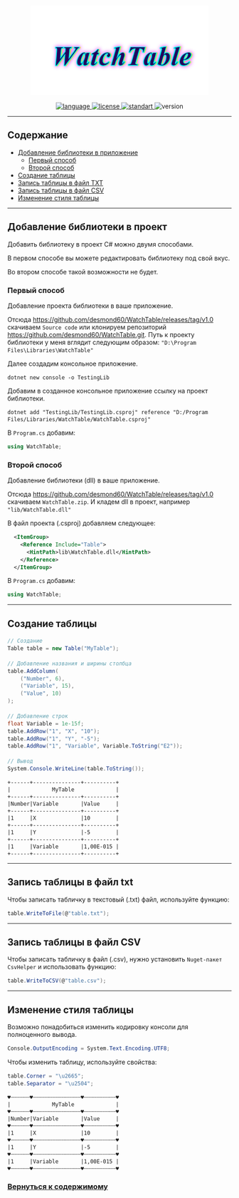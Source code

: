 <p align="center">
  <img height="200" src="img/logo.png"/> 
</p>

<p align="center">
  <a href="https://en.wikipedia.org/wiki/C_Sharp_(programming_language)">
    <img src="https://img.shields.io/badge/C Sharp-11-blue.svg?cacheSeconds=2592000" alt="language"/>
  </a>	
   <a href="https://github.com/desmond60/WatchTable/blob/main/LICENSE.md">
    <img src="https://img.shields.io/badge/License-MIT-yellowgreen.svg" alt="license"/>
  </a>
  <a href="https://ru.wikipedia.org/wiki/.NET">
    <img src="https://img.shields.io/badge/.NET-7.0-important.svg?cacheSeconds=2592000" alt="standart"/>
  </a>
  <img src="https://img.shields.io/badge/version-1.0-green.svg?cacheSeconds=2592000" alt="version"/>
</p>

***

## Содержание <a name="content"></a>
* [Добавление библиотеки в приложение](#add-project)
    * [Первый способ](#first-way)
    * [Второй способ](#second-way)
* [Создание таблицы](#create-table)
* [Запись таблицы в файл TXT](#write-txt)
* [Запись таблицы в файл CSV](#write-csv)
* [Изменение стиля таблицы](#edit-table)

***

## Добавление библиотеки в проект <a name="add-project"></a>

Добавить библиотеку в проект С# можно двумя способами. 

В первом способе вы можете редактировать библиотеку под свой вкус.

Во втором способе такой возможности не будет.

### Первый способ <a name="first-way"></a>
Добавление проекта библиотеки в ваше приложение.

Отсюда https://github.com/desmond60/WatchTable/releases/tag/v1.0 скачиваем `Source code` или клонируем репозиторий https://github.com/desmond60/WatchTable.git. Путь к проекту библиотеки у меня вглядит следующим образом: `"D:\Program Files\Libraries\WatchTable"`

Далее создадим консольное приложение.
```PS
dotnet new console -o TestingLib
```

Добавим в созданное консольное приложение ссылку на проект библиотеки.
```PS
dotnet add "TestingLib/TestingLib.csproj" reference "D:/Program Files/Libraries/WatchTable/WatchTable.csproj"
```

В `Program.cs` добавим:
```C#
using WatchTable;
```

### Второй способ <a name="second-way"></a>
Добавление библиотеки (dll) в ваше приложение.

Отсюда https://github.com/desmond60/WatchTable/releases/tag/v1.0 скачиваем `WatchTable.zip`. И кладем dll в проект, например `"lib/WatchTable.dll"`

В файл проекта (.csproj) добавляем следующее:
```XML
  <ItemGroup>
    <Reference Include="Table">
      <HintPath>lib\WatchTable.dll</HintPath>
    </Reference>
  </ItemGroup>
```

В `Program.cs` добавим:
```C#
using WatchTable;
```

***

## Создание таблицы <a name="create-table"></a>

```C#
// Создание
Table table = new Table("MyTable");

// Добавление названия и ширины столбца
table.AddColumn(
    ("Number", 6),
    ("Variable", 15),
    ("Value", 10)
);

// Добавление строк
float Variable = 1e-15f;
table.AddRow("1", "X", "10");
table.AddRow("1", "Y", "-5");
table.AddRow("1", "Variable", Variable.ToString("E2"));

// Вывод
System.Console.WriteLine(table.ToString());
```

```
+------+---------------+----------+
|             MyTable             |
+------+---------------+----------+
|Number|Variable       |Value     |
+------+---------------+----------+
|1     |X              |10        |
+------+---------------+----------+
|1     |Y              |-5        |
+------+---------------+----------+
|1     |Variable       |1,00E-015 |
+------+---------------+----------+
```

***

## Запись таблицы в файл txt <a name="write-txt"></a>

Чтобы записать табличку в текстовый (.txt) файл, используйте функцию:

```C#
table.WriteToFile(@"table.txt");
```

***

## Запись таблицы в файл CSV <a name="write-csv"></a>

Чтобы записать табличку в файл (.csv), нужно установить `Nuget-пакет CsvHelper` и использовать функцию:

```C#
table.WriteToCSV(@"table.csv");
```

***

## Изменение стиля таблицы <a name="edit-table"></a>

Возможно понадобиться изменить кодировку консоли для полноценного вывода.

```C#
Console.OutputEncoding = System.Text.Encoding.UTF8;
```

Чтобы изменить таблицу, используйте свойства:

```C#
table.Corner = "\u2665";
table.Separator = "\u2504";
```

```
♥┄┄┄┄┄┄♥┄┄┄┄┄┄┄┄┄┄┄┄┄┄┄♥┄┄┄┄┄┄┄┄┄┄♥
|             MyTable             |
♥┄┄┄┄┄┄♥┄┄┄┄┄┄┄┄┄┄┄┄┄┄┄♥┄┄┄┄┄┄┄┄┄┄♥
|Number|Variable       |Value     |
♥┄┄┄┄┄┄♥┄┄┄┄┄┄┄┄┄┄┄┄┄┄┄♥┄┄┄┄┄┄┄┄┄┄♥
|1     |X              |10        |
♥┄┄┄┄┄┄♥┄┄┄┄┄┄┄┄┄┄┄┄┄┄┄♥┄┄┄┄┄┄┄┄┄┄♥
|1     |Y              |-5        |
♥┄┄┄┄┄┄♥┄┄┄┄┄┄┄┄┄┄┄┄┄┄┄♥┄┄┄┄┄┄┄┄┄┄♥
|1     |Variable       |1,00E-015 |
♥┄┄┄┄┄┄♥┄┄┄┄┄┄┄┄┄┄┄┄┄┄┄♥┄┄┄┄┄┄┄┄┄┄♥
```

### [Вернуться к содержимому](#content)
